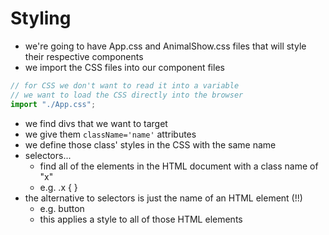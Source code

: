 # Styling

- we're going to have App.css and AnimalShow.css files that will style their respective components
- we import the CSS files into our component files

```javascript
// for CSS we don't want to read it into a variable
// we want to load the CSS directly into the browser
import "./App.css";
```

- we find divs that we want to target
- we give them `className='name'` attributes
- we define those class' styles in the CSS with the same name
- selectors...
  - find all of the elements in the HTML document with a class name of "x"
  - e.g. .x { }
- the alternative to selectors is just the name of an HTML element (!!)
  - e.g. button
  - this applies a style to all of those HTML elements
